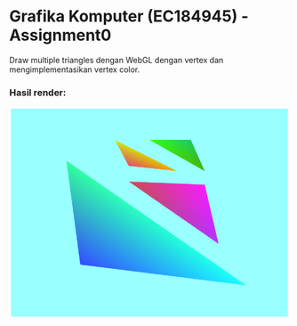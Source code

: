 # Grafika Komputer (EC184945) - Assignment0
Draw multiple triangles dengan WebGL dengan vertex dan mengimplementasikan vertex color.

### Hasil render:
![Render image](render.png?raw=true "Title")

